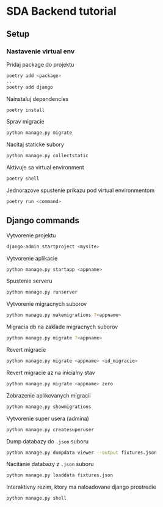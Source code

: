 # SDA Backend tutorial

## Setup

### Nastavenie virtual env

Pridaj package do projektu
```bash
poetry add <package>
...
poetry add django
```

Nainstaluj dependencies
```bash
poetry install
```

Sprav migracie
```bash
python manage.py migrate
```

Nacitaj staticke subory
```bash
python manage.py collectstatic
```

Aktivuje sa virtual environment
```bash
poetry shell
```

Jednorazove spustenie prikazu pod virtual environmentom
```bash
poetry run <command>
```

## Django commands

Vytvorenie projektu
```bash
django-admin startproject <mysite>
```

Vytvorenie aplikacie
```bash
python manage.py startapp <appname>
```

Spustenie serveru
```bash
python manage.py runserver
```

Vytvorenie migracnych suborov
```bash
python manage.py makemigrations ?<appname>
```

Migracia db na zaklade migracnych suborov
```bash
python manage.py migrate ?<appname>
```

Revert migracie
```bash
python manage.py migrate <appname> <id_migracie>
```

Revert migracie az na inicialny stav
```bash
python manage.py migrate <appname> zero
```

Zobrazenie aplikovanych migracii
```bash
python manage.py showmigrations
```

Vytvorenie super usera (admina)
```bash
python manage.py createsuperuser
```

Dump databazy do `.json` suboru
```bash
python manage.py dumpdata viewer --output fixtures.json
```

Nacitanie databazy z `.json` suboru
```bash
python manage.py loaddata fixtures.json
```

Interaktivny rezim, ktory ma naloadovane django prostredie
```bash
python manage.py shell
```
